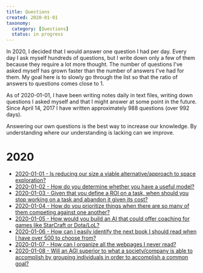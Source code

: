 ```yaml
---
title: Questions
created: 2020-01-01
taxonomy:
  category: [Questions]
  status: in progress
---
```


In 2020, I decided that I would answer one question I had per day. Every day I ask myself hundreds of questions, but I write down only a few of them because they require a lot more thought. The number of questions I've asked myself has grown faster than the number of answers I've had for them. My goal here is to slowly go through the list so that the ratio of answers to questions comes close to 1.

As of 2020-01-01, I have been writing notes daily in text files, writing down questions I asked myself and that I might answer at some point in the future. Since April 14, 2017 I have written approximately 988 questions (over 992 days).

Answering our own questions is the best way to increase our knowledge. By understanding where our understanding is lacking can we improve.

# 2020
* [2020-01-01 - Is reducing our size a viable alternative/approach to space exploration?](2020-01-01)
* [2020-01-02 - How do you determine whether you have a useful model?](2020-01-02)
* [2020-01-03 - Given that you define a ROI on a task, when should you stop working on a task and abandon it given its cost?](2020-01-03)
* [2020-01-04 - How do you prioritize things when there are so many of them competing against one another?](2020-01-04)
* [2020-01-05 - How would you build an AI that could offer coaching for games like StarCraft or Dota/LoL?](2020-01-05)
* [2020-01-06 - How can I easily identify the next book I should read when I have over 500 to choose from?](2020-01-06)
* [2020-01-07 - How can I organize all the webpages I never read?](2020-01-07)
* [2020-01-08 - Will an AGI superior to what a society/company is able to accomplish by grouping individuals in order to accomplish a common goal?](2020-01-08)
